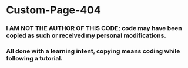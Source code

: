 # Custom-Page-404

### I AM NOT THE AUTHOR OF THIS CODE; code may have been copied as such or received my personal modifications.
### All done with a learning intent, copying means coding while following a tutorial.

